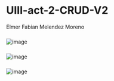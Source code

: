 # UIII-act-2-CRUD-V2
Elmer Fabian Melendez Moreno
###
![image](https://github.com/EFMMelendez/UIII-act-2-CRUD-V2/assets/143548291/2c1bbfd2-a309-4adf-87b4-f50f4f0ead66)
###
![image](https://github.com/EFMMelendez/UIII-act-2-CRUD-V2/assets/143548291/216ad715-8c23-4fb7-be56-534c5ac24053)
###
![image](https://github.com/EFMMelendez/UIII-act-2-CRUD-V2/assets/143548291/9ccb8928-6b26-413b-9492-73ed468c9d65)
